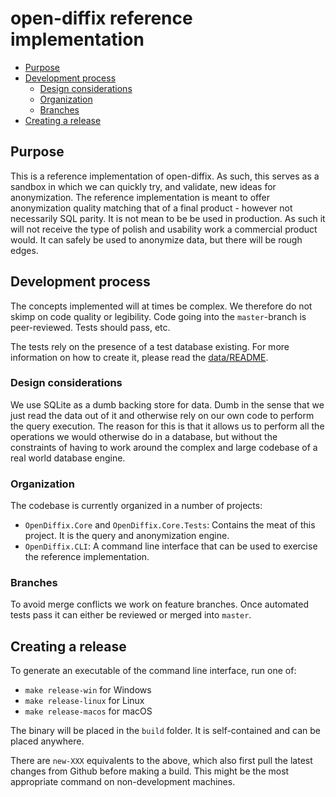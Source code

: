 # open-diffix reference implementation

- [Purpose](#purpose)
- [Development process](#development-process)
  - [Design considerations](#design-considerations)
  - [Organization](#organization)
  - [Branches](#branches)
- [Creating a release](#creating-a-release)
  

## Purpose

This is a reference implementation of open-diffix.
As such, this serves as a sandbox in which we can quickly try, and validate, new ideas for anonymization.
The reference implementation is meant to offer anonymization quality matching that of a final product - however
not necessarily SQL parity. It is not mean to be be used in production. As such it will not receive the type of polish
and usability work a commercial product would. It can safely be used to anonymize data, but there will be rough
edges.

## Development process

The concepts implemented will at times be complex. We therefore do not skimp on code quality or legibility.
Code going into the `master`-branch is peer-reviewed. Tests should pass, etc.

The tests rely on the presence of a test database existing. 
For more information on how to create it, please read the [data/README](data/README.md).

### Design considerations

We use SQLite as a dumb backing store for data. Dumb in the sense that we just read the data out of it and
otherwise rely on our own code to perform the query execution. The reason for this is that it allows us to
perform all the operations we would otherwise do in a database, but without the constraints of having to work
around the complex and large codebase of a real world database engine.

### Organization

The codebase is currently organized in a number of projects:

- `OpenDiffix.Core` and `OpenDiffix.Core.Tests`: Contains the meat of this project. It is the query and anonymization engine.
- `OpenDiffix.CLI`: A command line interface that can be used to exercise the reference implementation.

### Branches

To avoid merge conflicts we work on feature branches. Once automated tests pass it can either be reviewed
or merged into `master`.

## Creating a release

To generate an executable of the command line interface, run one of:

- `make release-win` for Windows
- `make release-linux` for Linux
- `make release-macos` for macOS

The binary will be placed in the `build` folder. It is self-contained and can be placed anywhere.

There are `new-XXX` equivalents to the above, which also first pull the latest changes from Github before
making a build. This might be the most appropriate command on non-development machines.

